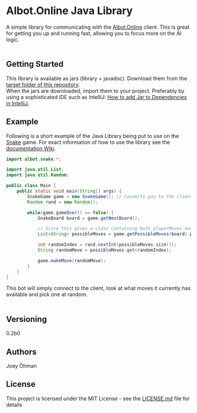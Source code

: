 # Albot.Online Java Library

A simple library for communicating with the [Albot.Online](https://Albot.Online) client. 
This is great for getting you up and running fast, allowing you to focus more on the AI logic.
<br><br>
## Getting Started
This library is available as jars (library + javadoc). Download them from the [target folder of this repository](https://github.com/Albot-Online/Albot-Java-Library/tree/master/target).<br>
When the jars are downloaded, import them to your project. Preferably by using a sophisticated IDE such as IntelliJ: [How to add Jar to Dependencies in IntelliJ.](https://www.jetbrains.com/help/idea/library.html#add-library-to-module-dependencies)

## Example
Following is a short example of the Java Library being put to use on the [Snake](https://www.albot.online/snake/) game. 
For exact information of how to use the library see the [documentation Wiki](https://github.com/Albot-Online/Albot-Java-Library/wiki).

```java
import albot.snake.*;

import java.util.List;
import java.util.Random;

public class Main {
    public static void main(String[] args) {
        SnakeGame game = new SnakeGame(); // Connects you to the client
        Random rand = new Random();

        while(game.gameOver() == false) {
            SnakeBoard board = game.getNextBoard();

            // Since this gives a class containing both playerMoves and enemyMoves, we specify playerMoves
            List<String> possibleMoves = game.getPossibleMoves(board).playerMoves;

            int randomIndex = rand.nextInt(possibleMoves.size());
            String randomMove = possibleMoves.get(randomIndex);

            game.makeMove(randomMove);
        }
    }
}
```
This bot will simply connect to the client, look at what moves it currently has available and pick one at random.
<br><br>


## Versioning

  0.2b0
  
## Authors

  Joey Öhman

## License

This project is licensed under the MIT License - see the [LICENSE.md](https://github.com/Albot-Online/Albot-Java-Library/blob/master/LICENSE) file for details
